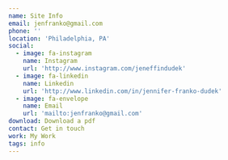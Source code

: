 ```yaml
---
name: Site Info
email: jenfranko@gmail.com
phone: ''
location: 'Philadelphia, PA'
social:
  - image: fa-instagram
    name: Instagram
    url: 'http://www.instagram.com/jeneffindudek'
  - image: fa-linkedin
    name: Linkedin
    url: 'http://www.linkedin.com/in/jennifer-franko-dudek'
  - image: fa-envelope
    name: Email
    url: 'mailto:jenfranko@gmail.com'
download: Download a pdf
contact: Get in touch
work: My Work
tags: info
---
```


